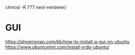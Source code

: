 chmod -R 777 next-renderer/

# GUI

https://phoenixnap.com/kb/how-to-install-a-gui-on-ubuntu
https://www.ubuntumint.com/install-xrdp-ubuntu/
